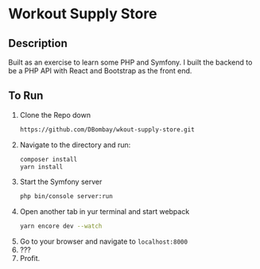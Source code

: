 Workout Supply Store
== 

Description
--
Built as an exercise to learn some PHP and Symfony. I built the backend to be a PHP API with React and Bootstrap as
the front end.

To Run
--
1. Clone the Repo down
    ```bash
    https://github.com/DBombay/wkout-supply-store.git
    ```
2. Navigate to the directory and run:
    ```bash
    composer install
    yarn install
    ```
3. Start the Symfony server
    ```bash
    php bin/console server:run
    ```
4. Open another tab in yur terminal and start webpack
    ```bash
    yarn encore dev --watch
    ```
5. Go to your browser and navigate to `localhost:8000`
6. ???
7. Profit.
